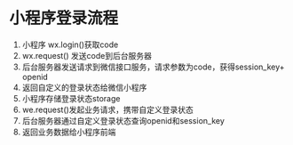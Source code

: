 # 小程序登录流程

1. 小程序 wx.login()获取code
2. wx.request() 发送code到后台服务器
3. 后台服务器发送请求到微信接口服务，请求参数为code，获得session_key+ openid
4. 返回自定义的登录状态给微信小程序
5. 小程序存储登录状态storage
6. we.request()发起业务请求，携带自定义登录状态
7. 后台服务器通过自定义登录状态查询openid和session_key
8. 返回业务数据给小程序前端
